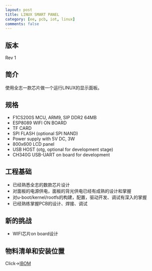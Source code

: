 ```yaml
---
layout: post
title: LINUX SMART PANEL
category: [ee, pcb, iot, linux]
comments: false
---
```


## 版本
Rev 1

## 简介
使用全志一款芯片做一个运行LINUX的显示面板。

## 规格
- F1CS200S MCU, ARM9, SIP DDR2 64MB
- ESP8089 WIFI ON BOARD
- TF CARD
- SPI FLASH (optional SPI NAND)
- Power supply with 5V DC, 3W
- 800x600 LCD panel
- USB HOST (otg, optional for development stage)
- CH340G USB-UART on board for development

## 工程基础
- 已经熟悉全志的数款芯片设计
- 对面板的电源供电，面板的背光供电已经有成熟的设计和掌握
- 对u-boot/kernel/rootfs的构建，配置，驱动开发、调试有深入的掌握
- 已经熟练掌握PCB的设计、焊接、调试

## 新的挑战
- WIFI芯片on board设计

## 物料清单和安装位置
Click->[IBOM](/static/KiCAD-20201231-F1C100S-SMART-PANEL/bom/ibom/html)

